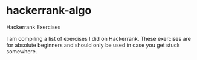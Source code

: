 # hackerrank-algo
Hackerrank Exercises 

I am compiling a list of exercises I did on Hackerrank. These exercises are for absolute beginners and should only be used in case
you get stuck somewhere. 
